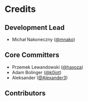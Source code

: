# Credits

## Development Lead

* Michał Nakoneczny ([@mnako](https://github.com/mnako))

## Core Committers

* Przemek Lewandowski ([@haxoza](https://github.com/haxoza))
* Adam Bolinger ([@k0jot](https://github.com/k0jot))
* Aleksander ([@Alexander3](https://github.com/Alexander3))

## Contributors 
